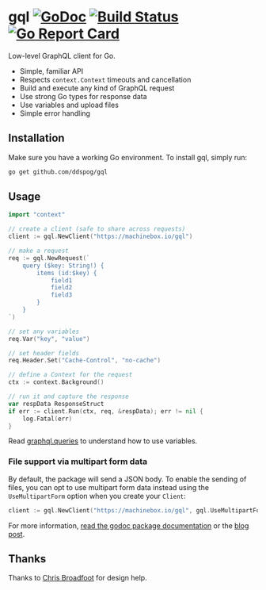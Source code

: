 # gql [![GoDoc](https://godoc.org/github.com/ddspog/gql?status.png)](http://godoc.org/github.com/ddspog/gql) [![Build Status](https://travis-ci.org/ddspog/gql.svg?branch=master)](https://travis-ci.org/ddspog/gql) [![Go Report Card](https://goreportcard.com/badge/github.com/ddspog/gql)](https://goreportcard.com/report/github.com/ddspog/gql)

Low-level GraphQL client for Go.

* Simple, familiar API
* Respects `context.Context` timeouts and cancellation
* Build and execute any kind of GraphQL request
* Use strong Go types for response data
* Use variables and upload files
* Simple error handling

## Installation

Make sure you have a working Go environment. To install gql, simply run:

```bash
go get github.com/ddspog/gql
```

## Usage

```go
import "context"

// create a client (safe to share across requests)
client := gql.NewClient("https://machinebox.io/gql")

// make a request
req := gql.NewRequest(`
    query ($key: String!) {
        items (id:$key) {
            field1
            field2
            field3
        }
    }
`)

// set any variables
req.Var("key", "value")

// set header fields
req.Header.Set("Cache-Control", "no-cache")

// define a Context for the request
ctx := context.Background()

// run it and capture the response
var respData ResponseStruct
if err := client.Run(ctx, req, &respData); err != nil {
    log.Fatal(err)
}
```

Read [graphql.queries](https://graphql.org/learn/queries/#variables) to understand how to
use variables.

### File support via multipart form data

By default, the package will send a JSON body. To enable the sending of files, you can opt to
use multipart form data instead using the `UseMultipartForm` option when you create your `Client`:

```go
client := gql.NewClient("https://machinebox.io/gql", gql.UseMultipartForm())
```

For more information, [read the godoc package documentation](http://godoc.org/github.com/ddspog/gql) or the [blog post](https://blog.machinebox.io/a-graphql-client-library-for-go-5bffd0455878).

## Thanks

Thanks to [Chris Broadfoot](https://github.com/broady) for design help.

